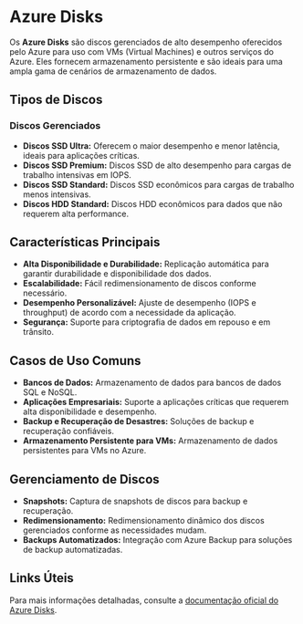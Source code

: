 # Azure Disks

Os **Azure Disks** são discos gerenciados de alto desempenho oferecidos pelo Azure para uso com VMs (Virtual Machines) e outros serviços do Azure. Eles fornecem armazenamento persistente e são ideais para uma ampla gama de cenários de armazenamento de dados.

## Tipos de Discos

### Discos Gerenciados
- **Discos SSD Ultra:** Oferecem o maior desempenho e menor latência, ideais para aplicações críticas.
- **Discos SSD Premium:** Discos SSD de alto desempenho para cargas de trabalho intensivas em IOPS.
- **Discos SSD Standard:** Discos SSD econômicos para cargas de trabalho menos intensivas.
- **Discos HDD Standard:** Discos HDD econômicos para dados que não requerem alta performance.

## Características Principais

- **Alta Disponibilidade e Durabilidade:** Replicação automática para garantir durabilidade e disponibilidade dos dados.
- **Escalabilidade:** Fácil redimensionamento de discos conforme necessário.
- **Desempenho Personalizável:** Ajuste de desempenho (IOPS e throughput) de acordo com a necessidade da aplicação.
- **Segurança:** Suporte para criptografia de dados em repouso e em trânsito.

## Casos de Uso Comuns

- **Bancos de Dados:** Armazenamento de dados para bancos de dados SQL e NoSQL.
- **Aplicações Empresariais:** Suporte a aplicações críticas que requerem alta disponibilidade e desempenho.
- **Backup e Recuperação de Desastres:** Soluções de backup e recuperação confiáveis.
- **Armazenamento Persistente para VMs:** Armazenamento de dados persistentes para VMs no Azure.

## Gerenciamento de Discos

- **Snapshots:** Captura de snapshots de discos para backup e recuperação.
- **Redimensionamento:** Redimensionamento dinâmico dos discos gerenciados conforme as necessidades mudam.
- **Backups Automatizados:** Integração com Azure Backup para soluções de backup automatizadas.

## Links Úteis

Para mais informações detalhadas, consulte a [documentação oficial do Azure Disks](https://learn.microsoft.com/pt-br/azure/virtual-machines/managed-disks-overview).

